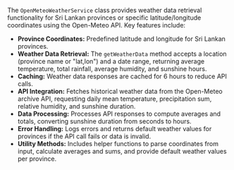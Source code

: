 The `OpenMeteoWeatherService` class provides weather data retrieval functionality for Sri Lankan provinces or specific latitude/longitude coordinates using the Open-Meteo API. Key features include:

- **Province Coordinates:** Predefined latitude and longitude for Sri Lankan provinces.
- **Weather Data Retrieval:** The `getWeatherData` method accepts a location (province name or "lat,lon") and a date range, returning average temperature, total rainfall, average humidity, and sunshine hours.
- **Caching:** Weather data responses are cached for 6 hours to reduce API calls.
- **API Integration:** Fetches historical weather data from the Open-Meteo archive API, requesting daily mean temperature, precipitation sum, relative humidity, and sunshine duration.
- **Data Processing:** Processes API responses to compute averages and totals, converting sunshine duration from seconds to hours.
- **Error Handling:** Logs errors and returns default weather values for provinces if the API call fails or data is invalid.
- **Utility Methods:** Includes helper functions to parse coordinates from input, calculate averages and sums, and provide default weather values per province.